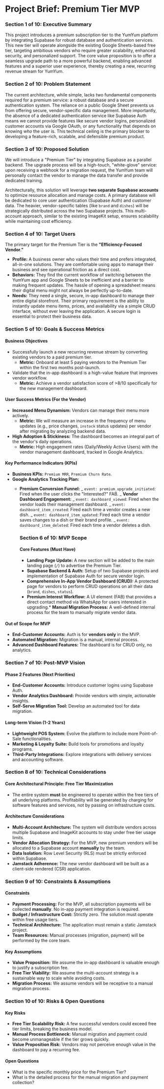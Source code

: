 # Project Brief: Premium Tier MVP

### Section 1 of 10: Executive Summary

This project introduces a premium subscription tier to the YumYum platform by integrating Supabase for robust database and authentication services. This new tier will operate alongside the existing Google Sheets-based free tier, targeting ambitious vendors who require greater scalability, enhanced security, and personalized support. The core value proposition is to offer a seamless upgrade path to a more powerful backend, enabling advanced features and a superior user experience, thereby creating a new, recurring revenue stream for YumYum.

### Section 2 of 10: Problem Statement

The current architecture, while simple, lacks two fundamental components required for a premium service: a robust database and a secure authentication system. The reliance on a public Google Sheet prevents us from offering secure, vendor-specific data management. More importantly, the absence of a dedicated authentication service like Supabase Auth means we cannot provide features like secure vendor logins, personalized customer accounts via Google OAuth, or any functionality that depends on knowing _who_ the user is. This technical ceiling is the primary blocker to developing a feature-rich, scalable, and defensible premium product.

### Section 3 of 10: Proposed Solution

We will introduce a "Premium Tier" by integrating Supabase as a parallel backend. The upgrade process will be a high-touch, "white-glove" service: upon receiving a webhook for a migration request, the YumYum team will personally contact the vendor to manage the data transfer and provide dedicated training.

Architecturally, this solution will leverage **two separate Supabase accounts** to optimize resource allocation and manage costs. A primary database will be dedicated to core user authentication (Supabase Auth) and customer data. The heavier, vendor-specific tables (like `brand` and `dishes`) will be strategically distributed across the two Supabase projects. This multi-account approach, similar to the existing ImageKit setup, ensures scalability while maintaining cost efficiency.

### Section 4 of 10: Target Users

The primary target for the Premium Tier is the **"Efficiency-Focused Vendor."**

- **Profile:** A business owner who values their time and prefers integrated, all-in-one solutions. They are comfortable using apps to manage their business and see operational friction as a direct cost.
- **Behaviors:** They find the current workflow of switching between the YumYum app and Google Sheets to be inefficient and a barrier to making frequent updates. The hassle of opening a spreadsheet means their digital menu might not always be perfectly up-to-date.
- **Needs:** They need a single, secure, in-app dashboard to manage their entire digital storefront. Their primary requirement is the ability to instantly update menu items, prices, and availability via a simple CRUD interface, without ever leaving the application. A secure login is essential to protect their business data.

### Section 5 of 10: Goals & Success Metrics

#### Business Objectives

- Successfully launch a new recurring revenue stream by converting existing vendors to a paid premium tier.
  - **Metric:** Onboard at least 5 paying vendors to the Premium Tier within the first two months post-launch.
- Validate that the in-app dashboard is a high-value feature that improves vendor workflow.
  - **Metric:** Achieve a vendor satisfaction score of >8/10 specifically for the new management dashboard.

#### User Success Metrics (For the Vendor)

- **Increased Menu Dynamism:** Vendors can manage their menu more actively.
  - **Metric:** We will measure an increase in the frequency of menu updates (e.g., price changes, `instock` status updates) per vendor after migrating by analyzing backend data.
- **High Adoption & Stickiness:** The dashboard becomes an integral part of the vendor's daily operations.
  - **Metric:** High engagement rates (Daily/Weekly Active Users) with the vendor management dashboard, tracked in Google Analytics.

#### Key Performance Indicators (KPIs)

- **Business KPIs:** `Premium MRR`, `Premium Churn Rate`.
- **Google Analytics Tracking Plan:**
  - **Premium Conversion Funnel:**
    _ `event: premium_upgrade_initiated`: Fired when the user clicks the "Interested?" FAB.
    _ **Vendor Dashboard Engagement:**
    _ `event: dashboard_viewed`: Fired when the vendor loads their management dashboard.
    _ `event: dashboard_item_created`: Fired each time a vendor creates a new dish.
    _ `event: dashboard_item_updated`: Fired each time a vendor saves changes to a dish or their brand profile.
    _ `event: dashboard_item_deleted`: Fired each time a vendor deletes a dish.

    ### Section 6 of 10: MVP Scope

    #### Core Features (Must Have)
    - **Landing Page Update:** A new section will be added to the main landing page (`/`) to advertise the Premium Tier.
    - **Supabase Backend & Auth:** Setup of two Supabase projects and implementation of Supabase Auth for secure vendor login.
    - **Comprehensive In-App Vendor Dashboard (CRUD):** A protected page for vendors to perform CRUD operations on all their data (`brand`, `dishes`, `status`).
    - **Premium Interest Workflow:** A UI element (FAB) that provides a direct contact method via WhatsApp for users interested in upgrading.\* **Manual Migration Process:** A well-defined internal process for the team to manually migrate vendor data.

#### Out of Scope for MVP

- **End-Customer Accounts:** Auth is for **vendors only** in the MVP.
- **Automated Migration:** Migration is a manual, internal process.
- **Advanced Dashboard Features:** The dashboard is for CRUD only, no analytics.

### Section 7 of 10: Post-MVP Vision

#### Phase 2 Features (Next Priorities)

- **End-Customer Accounts:** Introduce customer logins using Supabase Auth.
- **Vendor Analytics Dashboard:** Provide vendors with simple, actionable insights.
- **Self-Serve Migration Tool:** Develop an automated tool for data migration.

#### Long-term Vision (1-2 Years)

- **Lightweight POS System:** Evolve the platform to include more Point-of-Sale functionalities.
- **Marketing & Loyalty Suite:** Build tools for promotions and loyalty programs.
- **Third-Party Integrations:** Explore integrations with delivery services and accounting software.

### Section 8 of 10: Technical Considerations

#### Core Architectural Principle: Free Tier Maximization

- The entire system **must** be engineered to operate within the free tiers of all underlying platforms. Profitability will be generated by charging for software features and services, not by passing on infrastructure costs.

#### Architecture Considerations

- **Multi-Account Architecture:** The system will distribute vendors across multiple Supabase and ImageKit accounts to stay under free tier usage limits.
- **Vendor Allocation Strategy:** For the MVP, new premium vendors will be allocated to a Supabase account **manually** by the team.
- **Data Isolation:** Row Level Security (RLS) must be strictly enforced within Supabase.
- **Jamstack Adherence:** The new vendor dashboard will be built as a client-side rendered (CSR) application.

### Section 9 of 10: Constraints & Assumptions

#### Constraints

- **Payment Processing:** For the MVP, all subscription payments will be collected **manually**. No in-app payment integration is required.
- **Budget / Infrastructure Cost:** Strictly zero. The solution must operate within free usage tiers.
- **Technical Architecture:** The application must remain a static Jamstack project.
- **Team Resources:** Manual processes (migration, payment) will be performed by the core team.

#### Key Assumptions

- **Value Proposition:** We assume the in-app dashboard is valuable enough to justify a subscription fee.
- **Free Tier Viability:** We assume the multi-account strategy is a sustainable way to scale while avoiding costs.
- **Migration Process:** We assume vendors will be receptive to a manual migration process.

### Section 10 of 10: Risks & Open Questions

#### Key Risks

- **Free Tier Scalability Risk:** A few successful vendors could exceed free tier limits, breaking the business model.
- **Manual Process Bottleneck:** Manual migration and payment could become unmanageable if the tier grows quickly.
- **Value Proposition Risk:** Vendors may not perceive enough value in the dashboard to pay a recurring fee.

#### Open Questions

- What is the specific monthly price for the Premium Tier?
- What is the detailed process for the manual migration and payment collection?
